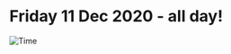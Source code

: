 # Friday 11 Dec 2020 - all day!
![Time](https://github.com/rich-ctm/today/workflows/Time/badge.svg)
